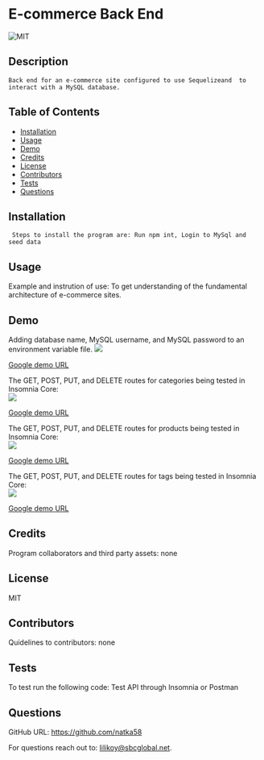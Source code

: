  #  E-commerce Back End 
  
  
 ![MIT](https://img.shields.io/badge/license-MIT-yellow.svg) 
  
  
  ## Description
    Back end for an e-commerce site configured to use Sequelizeand  to interact with a MySQL database. 
    
  ## Table of Contents
  * [Installation](#installation)
  * [Usage](#usage) 
  * [Demo](#demo)
  * [Credits](#credits)
  * [License](#license)
  * [Contributors](#contributors)
  * [Tests](#tests)
  * [Questions](#questions)
  
   ## Installation
     Steps to install the program are: Run npm int, Login to MySql and seed data
 
   
  ## Usage
  Example and instrution of use: To get understanding of the fundamental architecture of e-commerce sites.

  ## Demo
Adding database name, MySQL username, and MySQL password to an environment variable file.
![](./images/seed.gif) 

[Google demo URL](https://drive.google.com/file/d/1JQS-91BPADUss6sRlVO26NrHMrtyYUGp/view) 


The GET, POST, PUT, and DELETE routes for categories being tested in Insomnia Core: \
![](./images/categories.gif) 

[Google demo URL](https://drive.google.com/file/d/1QYf2--Lz7KgYhbLZa8w9s8NZ8GoWGXRV/view)

The GET, POST, PUT, and DELETE routes for products being tested in Insomnia Core: \
![](./images/products.gif) 

[Google demo URL](https://drive.google.com/file/d/1t-RlCH3aSx9vfLB51ZeMsa2SFCNO1RwB/view)

The GET, POST, PUT, and DELETE routes for tags being tested in Insomnia Core: \
![](./images/tags.gif) 

[Google demo URL](https://drive.google.com/file/d/1FlvBqbC5V8exmZFbhxlCLS8S180ptmmv/view)

  
  ## Credits
   Program collaborators and third party assets: none
  
  ## License
  MIT
  
  ## Contributors
   Quidelines to contributors: none

  ## Tests
   To test run the following code: Test API through Insomnia or Postman 
  
    
  ## Questions
  
 GitHub URL: https://github.com/natka58 
  
 For questions reach out to: lilikoy@sbcglobal.net.